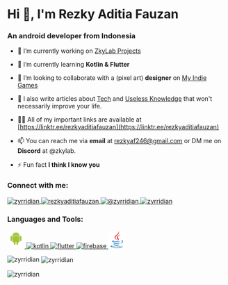 <h1 align="left">Hi 👋, I'm Rezky Aditia Fauzan</h1>
<h3 align="left">An android developer from Indonesia</h3>


- 🔭 I’m currently working on [ZkyLab Projects](undefined)

- 🌱 I’m currently learning **Kotlin & Flutter**

- 🤝 I’m looking to collaborate with a (pixel art) **designer** on [My Indie Games](https://itch.io/profile/zyrridian)

- 📝 I also write articles about [Tech](https://medium.com/@zyrridian) and [Useless Knowledge](https://zyrridian.blogspot.com) that won't necessarily improve your life.

- 👨‍💻 All of my important links are available at [https://linktr.ee/rezkyaditiafauzan](https://linktr.ee/rezkyaditiafauzan)

- 📫 You can reach me via **email** at rezkyaf246@gmail.com or DM me on **Discord** at @zkylab.

- ⚡ Fun fact **I think I know you**

<h3 align="left">Connect with me:</h3>
<p align="left">
  <a href="https://twitter.com/zyrridian" target="blank">
    <img align="center" src="https://raw.githubusercontent.com/rahuldkjain/github-profile-readme-generator/master/src/images/icons/Social/twitter.svg" alt="zyrridian" height="30" width="40" />
  </a>
  <a href="https://linkedin.com/in/rezkyaditiafauzan" target="blank">
    <img align="center" src="https://raw.githubusercontent.com/rahuldkjain/github-profile-readme-generator/master/src/images/icons/Social/linked-in-alt.svg" alt="rezkyaditiafauzan" height="30" width="40" />     </a>
  <a href="https://medium.com/@zyrridian" target="blank">
    <img align="center" src="https://raw.githubusercontent.com/rahuldkjain/github-profile-readme-generator/master/src/images/icons/Social/medium.svg" alt="@zyrridian" height="30" width="40" />
  </a>
  <a href="https://www.youtube.com/@zyrridian" target="blank">
    <img align="center" src="https://raw.githubusercontent.com/rahuldkjain/github-profile-readme-generator/master/src/images/icons/Social/youtube.svg" alt="zyrridian" height="30" width="40" />
  </a>
</p>

<h3 align="left">Languages and Tools:</h3>
<p align="left">
  <a href="https://developer.android.com" target="_blank" rel="noreferrer"> <img src="https://raw.githubusercontent.com/devicons/devicon/master/icons/android/android-original-wordmark.svg" alt="android" width="40" height="40"/> </a>
  <a href="https://kotlinlang.org" target="_blank" rel="noreferrer"> <img src="https://www.vectorlogo.zone/logos/kotlinlang/kotlinlang-icon.svg" alt="kotlin" width="40" height="40"/> </a>
  <a href="https://flutter.dev" target="_blank" rel="noreferrer"> <img src="https://www.vectorlogo.zone/logos/flutterio/flutterio-icon.svg" alt="flutter" width="40" height="40"/> </a>
  <a href="https://firebase.google.com/" target="_blank" rel="noreferrer"> <img src="https://www.vectorlogo.zone/logos/firebase/firebase-icon.svg" alt="firebase" width="40" height="40"/> </a>
  <a href="https://www.java.com" target="_blank" rel="noreferrer"> <img src="https://raw.githubusercontent.com/devicons/devicon/master/icons/java/java-original.svg" alt="java" width="40" height="40"/> </a> 
</p>

<p><img align="left" src="https://github-readme-stats.vercel.app/api/top-langs?username=zyrridian&show_icons=true&locale=en&layout=compact" alt="zyrridian" /></p>

<p>&nbsp;<img align="center" src="https://github-readme-stats.vercel.app/api?username=zyrridian&show_icons=true&locale=en" alt="zyrridian" /></p>

<p><img align="center" src="https://github-readme-streak-stats.herokuapp.com/?user=zyrridian&theme=default" alt="zyrridian" /></p>
